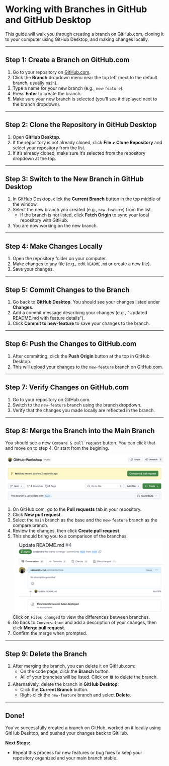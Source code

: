 # Working with Branches in GitHub and GitHub Desktop

This guide will walk you through creating a branch on GitHub.com, cloning it to your computer using GitHub Desktop, and making changes locally.

---

## Step 1: Create a Branch on GitHub.com

1. Go to your repository on [GitHub.com](https://github.com).
2. Click the **Branch** dropdown menu near the top left (next to the default branch, usually `main`).
3. Type a name for your new branch (e.g., `new-feature`).
4. Press **Enter** to create the branch.
5. Make sure your new branch is selected (you’ll see it displayed next to the branch dropdown).

---

## Step 2: Clone the Repository in GitHub Desktop

1. Open **GitHub Desktop**.
2. If the repository is not already cloned, click **File > Clone Repository** and select your repository from the list.
3. If it’s already cloned, make sure it’s selected from the repository dropdown at the top.

---

## Step 3: Switch to the New Branch in GitHub Desktop

1. In GitHub Desktop, click the **Current Branch** button in the top middle of the window.
2. Select the new branch you created (e.g., `new-feature`) from the list.
   - If the branch is not listed, click **Fetch Origin** to sync your local repository with GitHub.
3. You are now working on the new branch.

---

## Step 4: Make Changes Locally

1. Open the repository folder on your computer.
2. Make changes to any file (e.g., edit `README.md` or create a new file).
3. Save your changes.

---

## Step 5: Commit Changes to the Branch

1. Go back to **GitHub Desktop**. You should see your changes listed under **Changes**.
2. Add a commit message describing your changes (e.g., "Updated README.md with feature details").
3. Click **Commit to new-feature** to save your changes to the branch.

---

## Step 6: Push the Changes to GitHub.com

1. After committing, click the **Push Origin** button at the top in GitHub Desktop.
2. This will upload your changes to the `new-feature` branch on GitHub.com.

---

## Step 7: Verify Changes on GitHub.com

1. Go to your repository on GitHub.com.
2. Switch to the `new-feature` branch using the branch dropdown.
3. Verify that the changes you made locally are reflected in the branch.

---

## Step 8: Merge the Branch into the Main Branch

You should see a new `Compare & pull request` button. You can click that and move on to step 4. Or start from the begining.

![compare & pull request](images/pull.png)

1. On GitHub.com, go to the **Pull requests** tab in your repository.
2. Click **New pull request**.
3. Select the `main` branch as the base and the `new-feature` branch as the compare branch.
4. Review the changes, then click **Create pull request**.
5. This should bring you to a comparison of the branches:
![compare & pull request](images/merge.png)
Click on `Files changed` to view the differences between branches.
5. Go back to `Conversation` and add a description of your changes, then click **Merge pull request**.
6. Confirm the merge when prompted.

---

## Step 9: Delete the Branch

1. After merging the branch, you can delete it on GitHub.com:
   - On the code page, click the **Branch** button.
   - All of your branches will be listed. Click on 🗑️ to delete the branch. 
2. Alternatively, delete the branch in **GitHub Desktop**:
   - Click the **Current Branch** button.
   - Right-click the `new-feature` branch and select **Delete**.

---

## Done!

You’ve successfully created a branch on GitHub, worked on it locally using GitHub Desktop, and pushed your changes back to GitHub.

**Next Steps:**
- Repeat this process for new features or bug fixes to keep your repository organized and your main branch stable.
